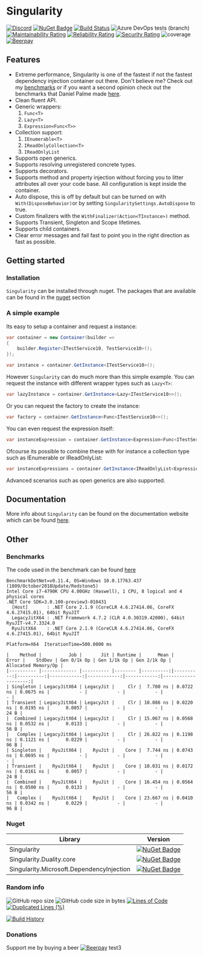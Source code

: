 # Singularity
[![Discord](https://img.shields.io/discord/569232642105540608.svg)](https://discord.gg/cKFnjjk) [![NuGet Badge](https://buildstats.info/nuget/Singularity)](https://www.nuget.org/packages/Singularity/) [![Build Status](https://dev.azure.com/Barsonax/Singularity/_apis/build/status/Singularity-CI?branchName=master)](https://dev.azure.com/Barsonax/Singularity/_build/latest?definitionId=7&branchName=master) ![Azure DevOps tests (branch)](https://img.shields.io/azure-devops/tests/Barsonax/Singularity/7/master.svg) [![Maintainability Rating](https://sonarcloud.io/api/project_badges/measure?project=Barsonax_Singularity&metric=sqale_rating)](https://sonarcloud.io/dashboard?id=Barsonax_Singularity) [![Reliability Rating](https://sonarcloud.io/api/project_badges/measure?project=Barsonax_Singularity&metric=reliability_rating)](https://sonarcloud.io/dashboard?id=Barsonax_Singularity) [![Security Rating](https://sonarcloud.io/api/project_badges/measure?project=Barsonax_Singularity&metric=security_rating)](https://sonarcloud.io/dashboard?id=Barsonax_Singularity) ![coverage](https://img.shields.io/azure-devops/coverage/Barsonax/Singularity/7/master.svg) [![Beerpay](https://img.shields.io/beerpay/Barsonax/Singularity.svg)](https://beerpay.io/Barsonax/Singularity)

## Features
- Extreme performance, Singularity is one of the fastest if not the fastest dependency injection container out there. Don't believe me? Check out my [benchmarks](#Benchmarks) or if you want a second opinion check out the benchmarks that Daniel Palme made [here](https://github.com/danielpalme/IocPerformance).
- Clean fluent API.
- Generic wrappers:
  1. `Func<T>`
  1. `Lazy<T>`
  1. `Expression<Func<T>>`
- Collection support:
  1. `IEnumerable<T>`
  1. `IReadOnlyCollection<T>`
  1. `IReadOnlyList`
- Supports open generics.
- Supports resolving unregistered concrete types.
- Supports decorators.
- Supports method and property injection without forcing you to litter attributes all over your code base. All configuration is kept inside the container.
- Auto dispose, this is off by default but can be turned on with `With(DisposeBehavior)`or by setting `SingularitySettings.AutoDispose` to true.
- Custom finalizers with the `WithFinalizer(Action<TInstance>)` method.
- Supports Transient, Singleton and Scope lifetimes.
- Supports child containers.
- Clear error messages and fail fast to point you in the right direction as fast as possible.

## Getting started
### Installation
`Singularity` can be installed through nuget. The packages that are available can be found in the [nuget](#nuget) section 

### A simple example
Its easy to setup a container and request a instance:
```cs
var container = new Container(builder =>
{
    builder.Register<ITestService10, TestService10>();
});

var instance = container.GetInstance<ITestService10>();
```
However `Singularity` can do much more than this simple example. You can request the instance with different wrapper types such as `Lazy<T>`:
```cs
var lazyInstance = container.GetInstance<Lazy<ITestService10>>();
```
Or you can request the factory to create the instance:
```cs
var factory = container.GetInstance<Func<ITestService10>>();
```
You can even request the expression itself:
```cs
var instanceExpression = container.GetInstance<Expression<Func<ITestService10>>>();
```
Ofcourse its possible to combine these with for instance a collection type such as IEnumerable<T> or IReadOnlyList<T>:
```cs
var instanceExpressions = container.GetInstance<IReadOnlyList<Expression<Func<IPlugin>>>>(); //Returns all expressions for IPlugin registrations
```

Advanced scenarios such as open generics are also supported. 

## Documentation
More info about `Singularity` can be found on the documentation website which can be found [here](https://barsonax.github.io/Singularity.Docs/).

## Other
### Benchmarks
The code used in the benchmark can be found [here](https://github.com/Barsonax/Singularity/blob/master/Singularity.TestClasses/Benchmark/SimpleSingularityContainerBenchmark.cs)
```
BenchmarkDotNet=v0.11.4, OS=Windows 10.0.17763.437 (1809/October2018Update/Redstone5)
Intel Core i7-4790K CPU 4.00GHz (Haswell), 1 CPU, 8 logical and 4 physical cores
.NET Core SDK=3.0.100-preview3-010431
  [Host]       : .NET Core 2.1.9 (CoreCLR 4.6.27414.06, CoreFX 4.6.27415.01), 64bit RyuJIT
  LegacyJitX64 : .NET Framework 4.7.2 (CLR 4.0.30319.42000), 64bit RyuJIT-v4.7.3324.0
  RyuJitX64    : .NET Core 2.1.9 (CoreCLR 4.6.27414.06, CoreFX 4.6.27415.01), 64bit RyuJIT

Platform=X64  IterationTime=500.0000 ms

|    Method |          Job |       Jit | Runtime |      Mean |     Error |    StdDev | Gen 0/1k Op | Gen 1/1k Op | Gen 2/1k Op | Allocated Memory/Op |
|---------- |------------- |---------- |-------- |----------:|----------:|----------:|------------:|------------:|------------:|--------------------:|
| Singleton | LegacyJitX64 | LegacyJit |     Clr |  7.700 ns | 0.0722 ns | 0.0675 ns |           - |           - |           - |                   - |
| Transient | LegacyJitX64 | LegacyJit |     Clr | 10.086 ns | 0.0220 ns | 0.0195 ns |      0.0057 |           - |           - |                24 B |
|  Combined | LegacyJitX64 | LegacyJit |     Clr | 15.067 ns | 0.0568 ns | 0.0532 ns |      0.0133 |           - |           - |                56 B |
|   Complex | LegacyJitX64 | LegacyJit |     Clr | 26.822 ns | 0.1198 ns | 0.1121 ns |      0.0229 |           - |           - |                96 B |
| Singleton |    RyuJitX64 |    RyuJit |    Core |  7.744 ns | 0.0743 ns | 0.0695 ns |           - |           - |           - |                   - |
| Transient |    RyuJitX64 |    RyuJit |    Core | 10.031 ns | 0.0172 ns | 0.0161 ns |      0.0057 |           - |           - |                24 B |
|  Combined |    RyuJitX64 |    RyuJit |    Core | 16.454 ns | 0.0564 ns | 0.0500 ns |      0.0133 |           - |           - |                56 B |
|   Complex |    RyuJitX64 |    RyuJit |    Core | 23.667 ns | 0.0410 ns | 0.0342 ns |      0.0229 |           - |           - |                96 B |
```

### Nuget

| Library | Version |
|-------------|--------|
| Singularity      | [![NuGet Badge](https://buildstats.info/nuget/Singularity)](https://www.nuget.org/packages/Singularity/) |
| Singularity.Duality.core      | [![NuGet Badge](https://buildstats.info/nuget/Singularity.Duality.core)](https://www.nuget.org/packages/Singularity.Duality.core/)|
| Singularity.Microsoft.DependencyInjection      | [![NuGet Badge](https://buildstats.info/nuget/Singularity.Microsoft.DependencyInjection)](https://www.nuget.org/packages/Singularity.Microsoft.DependencyInjection/)|

### Random info
![GitHub repo size](https://img.shields.io/github/repo-size/Barsonax/Singularity.svg) ![GitHub code size in bytes](https://img.shields.io/github/languages/code-size/barsonax/singularity.svg) [![Lines of Code](https://sonarcloud.io/api/project_badges/measure?project=Barsonax_Singularity&metric=ncloc)](https://sonarcloud.io/dashboard?id=Barsonax_Singularity) [![Duplicated Lines (%)](https://sonarcloud.io/api/project_badges/measure?project=Barsonax_Singularity&metric=duplicated_lines_density)](https://sonarcloud.io/dashboard?id=Barsonax_Singularity)


[![Build History](https://buildstats.info/azurepipelines/chart/Barsonax/Singularity/7?branch=master)](https://dev.azure.com/Barsonax/Singularity/_build?definitionId=7)

### Donations
Support me by buying a beer [![Beerpay](https://img.shields.io/beerpay/Barsonax/Singularity.svg)](https://beerpay.io/Barsonax/Singularity)
 test3